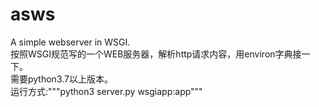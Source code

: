 # asws
A simple webserver in WSGI.    
按照WSGI规范写的一个WEB服务器，解析http请求内容，用environ字典接一下。  
需要python3.7以上版本。  
运行方式:"""python3 server.py wsgiapp:app"""
